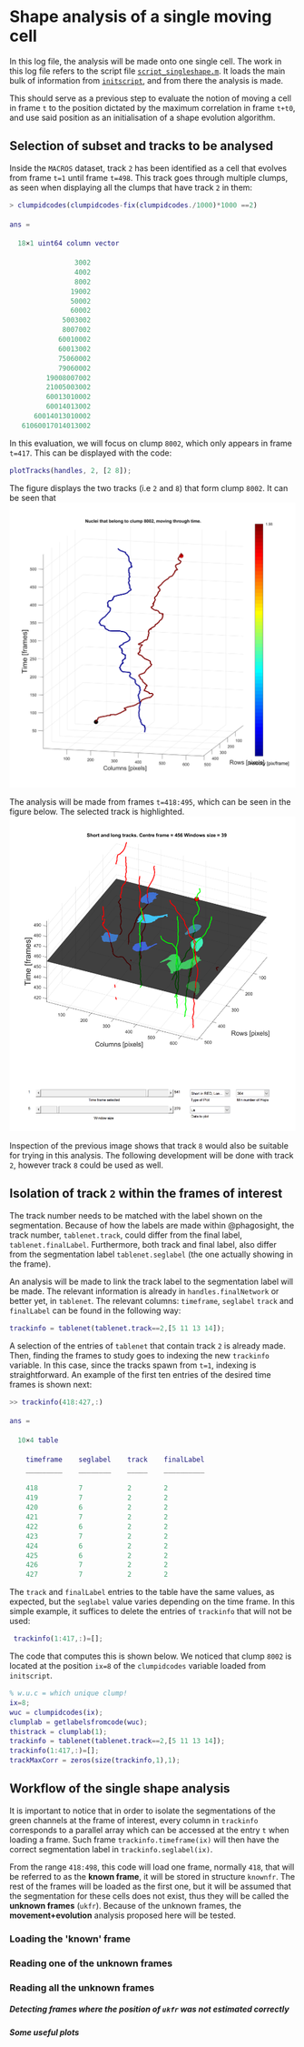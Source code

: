 # Shape analysis of a single moving cell
In this log file, the analysis will be made onto one single cell. The
work in this log file refers to the script file
[`script_singleshape.m`](./script_singleshape.m). It loads the main
bulk of information from [`initscript`](./initscript.m), and from there
the analysis is made.

This should serve as a previous step to evaluate the notion of moving a
cell in frame `t` to the position dictated by the maximum correlation
in frame `t+t0`, and use said position as an initialisation of a shape
evolution algorithm.
## Selection of subset and tracks to be analysed
Inside the `MACROS` dataset, track `2` has been identified as a cell
that evolves from frame `t=1` until frame `t=498`.
This track goes through multiple clumps, as seen when displaying all
the clumps that have track `2` in them:
```Matlab
> clumpidcodes(clumpidcodes-fix(clumpidcodes./1000)*1000 ==2)

ans =

  18×1 uint64 column vector

                3002
                4002
                8002
               19002
               50002
               60002
             5003002
             8007002
            60010002
            60013002
            75060002
            79060002
         19008007002
         21005003002
         60013010002
         60014013002
      60014013010002
   61060017014013002
```
In this evaluation, we will focus on clump `8002`, which only appears in
frame `t=417`. This can be displayed with the code:
```Matlab
plotTracks(handles, 2, [2 8]);
```

The figure displays the two tracks (i.e `2` and `8`) that form clump
`8002`. It can be seen that
![tracks-8-and-2](./figs/clump8002-track2.png)

The analysis will be made from frames `t=418:495`, which can be seen in
the figure below. The selected track is highlighted.
![tracks-8-and-2](./figs/cl8002-tr2-analysiswindow.png)

Inspection of the previous image shows that track `8` would also be
suitable for trying in this analysis. The following development will be
done with track `2`, however track `8` could be used as well.
## Isolation of track `2` within the frames of interest
The track number needs to be matched with the label shown on the
segmentation. Because of how the labels are made within @phagosight,
the track number, `tablenet.track`, could differ from the final label,
`tablenet.finalLabel`. Furthermore, both track and final label, also
differ from the segmentation label `tablenet.seglabel`
(the one actually showing in the frame).

An analysis will be made to link the track label to the segmentation label
will be made. The relevant information is already in `handles.finalNetwork`
or better yet, in `tablenet`. The relevant columns: `timeframe`, `seglabel`
`track` and `finalLabel` can be found in the following way:
```Matlab
trackinfo = tablenet(tablenet.track==2,[5 11 13 14]);
```
A selection of the entries of `tablenet` that contain track `2` is already
made. Then, finding the frames to study goes to indexing the new
`trackinfo` variable. In this case, since the tracks spawn from
`t=1`, indexing is straightforward. An example of the first ten entries
of the desired time frames is shown next:
```Matlab
>> trackinfo(418:427,:)

ans =

  10×4 table

    timeframe    seglabel    track    finalLabel
    _________    ________    _____    __________

    418          7           2        2         
    419          7           2        2         
    420          6           2        2         
    421          7           2        2         
    422          6           2        2         
    423          7           2        2         
    424          6           2        2         
    425          6           2        2         
    426          7           2        2         
    427          7           2        2    
```
The `track` and `finalLabel` entries to the table have the same values,
as expected, but the `seglabel` value varies depending on the time frame.
In this simple example, it suffices to delete the entries of
`trackinfo` that will not be used:
```Matlab
 trackinfo(1:417,:)=[];
```
The code that computes this is shown below. We noticed that clump `8002`
is located at the position `ix=8` of the `clumpidcodes` variable loaded
from `initscript`.
```Matlab
% w.u.c = which unique clump!
ix=8;
wuc = clumpidcodes(ix);
clumplab = getlabelsfromcode(wuc);
thistrack = clumplab(1);
trackinfo = tablenet(tablenet.track==2,[5 11 13 14]);
trackinfo(1:417,:)=[];
trackMaxCorr = zeros(size(trackinfo,1),1);
```
## Workflow of the single shape analysis
It is important to notice that
in order to isolate the segmentations of the green channels at the frame
of interest, every column in `trackinfo` corresponds to a parallel array
which can be accessed at the entry `t` when loading a frame.
Such frame `trackinfo.timeframe(ix)` will then have the correct
segmentation label in `trackinfo.seglabel(ix)`.

From the range `418:498`, this code will load one frame, normally `418`,
that will be referred to as the __known frame__, it will be stored in
structure `knownfr`. The rest of the frames will be loaded as the first
one, but it will be assumed that the segmentation for these cells does not
exist, thus they will be called the __unknown frames__ (`ukfr`). Because
of the unknown frames, the __movement+evolution__ analysis proposed here
will be tested.
### Loading the 'known' frame

### Reading one of the unknown frames

### Reading all the unknown frames

##### Detecting frames where the position of `ukfr` was not estimated correctly

##### Some useful plots
